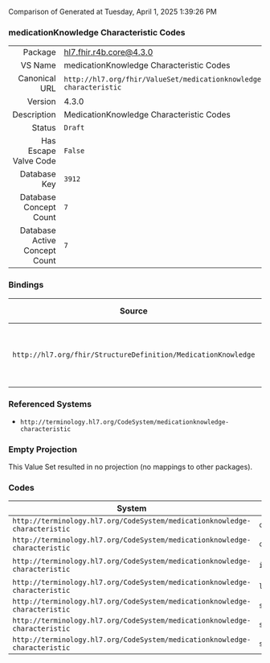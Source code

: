 Comparison of 
Generated at Tuesday, April 1, 2025 1:39:26 PM

### medicationKnowledge Characteristic Codes

|      |     |
| ---: | --- |
| Package | hl7.fhir.r4b.core@4.3.0 |
| VS Name | medicationKnowledge Characteristic Codes |
| Canonical URL | `http://hl7.org/fhir/ValueSet/medicationknowledge-characteristic` |
| Version | 4.3.0 |
| Description | MedicationKnowledge Characteristic Codes |
| Status | `Draft` |
| Has Escape Valve Code | `False` |
| Database Key | `3912` |
| Database Concept Count | `7` |
| Database Active Concept Count | `7` |
### Bindings

| Source | Element | Binding | Strength | Element Short |
| ------ | ------- | ------- | -------- | ------------- |
| `http://hl7.org/fhir/StructureDefinition/MedicationKnowledge` | `MedicationKnowledge.drugCharacteristic.type` | `http://hl7.org/fhir/ValueSet/medicationknowledge-characteristic` | `Example` | Code specifying the type of characteristic of medication |

### Referenced Systems

* `http://terminology.hl7.org/CodeSystem/medicationknowledge-characteristic`
### Empty Projection

This Value Set resulted in no projection (no mappings to other packages).

### Codes

| System | Code | Display |
| ------ | ---- | ------- |
| `http://terminology.hl7.org/CodeSystem/medicationknowledge-characteristic` | `coating` | Coating |
| `http://terminology.hl7.org/CodeSystem/medicationknowledge-characteristic` | `color` | Color |
| `http://terminology.hl7.org/CodeSystem/medicationknowledge-characteristic` | `imprintcd` | Imprint Code |
| `http://terminology.hl7.org/CodeSystem/medicationknowledge-characteristic` | `logo` | Logo |
| `http://terminology.hl7.org/CodeSystem/medicationknowledge-characteristic` | `scoring` | Scoring |
| `http://terminology.hl7.org/CodeSystem/medicationknowledge-characteristic` | `shape` | Shape |
| `http://terminology.hl7.org/CodeSystem/medicationknowledge-characteristic` | `size` | Size |
